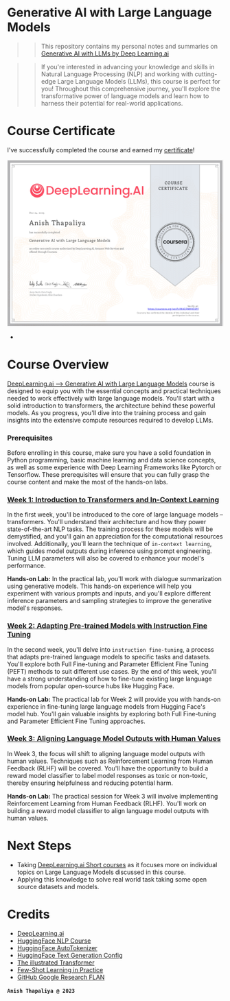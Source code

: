# Generative AI with Large Language Models
>>  This repository contains my personal notes and summaries on [Generative AI with LLMs by Deep Learning.ai](https://www.coursera.org/learn/generative-ai-with-llms)

>> If you're interested in advancing your knowledge and skills in Natural Language Processing (NLP) and working with cutting-edge Large Language Models (LLMs), this course is perfect for you! Throughout this comprehensive journey, you'll explore the transformative power of language models and learn how to harness their potential for real-world applications. 

# Course Certificate
I've successfully completed the course and earned my [certificate](https://coursera.org/share/53871f257db305ee64a7e3bbdade5577)!

<img src="./Certificate/llm_certificate.png" width="700">

-

# Course Overview

[DeepLearning.ai --> Generative AI with Large Language Models](https://www.coursera.org/learn/generative-ai-with-llms) course is designed to equip you with the essential concepts and practical techniques needed to work effectively with large language models. You'll start with a solid introduction to transformers, the architecture behind these powerful models. As you progress, you'll dive into the training process and gain insights into the extensive compute resources required to develop LLMs.
 
 ### Prerequisites

Before enrolling in this course, make sure you have a solid foundation in Python programming, basic machine learning and data science concepts, as well as some experience with Deep Learning Frameworks like Pytorch or Tensorflow. These prerequisites will ensure that you can fully grasp the course content and make the most of the hands-on labs.

### [Week 1: Introduction to Transformers and In-Context Learning](./week1/README.md)

In the first week, you'll be introduced to the core of large language models – transformers. You'll understand their architecture and how they power state-of-the-art NLP tasks. The training process for these models will be demystified, and you'll gain an appreciation for the computational resources involved. Additionally, you'll learn the technique of `in-context learning`, which guides model outputs during inference using prompt engineering. Tuning LLM parameters will also be covered to enhance your model's performance.

**Hands-on Lab:** In the practical lab, you'll work with dialogue summarization using generative models. This hands-on experience will help you experiment with various prompts and inputs, and you'll explore different inference parameters and sampling strategies to improve the generative model's responses.


### [Week 2: Adapting Pre-trained Models with Instruction Fine Tuning](./week2/README.md)

In the second week, you'll delve into `instruction fine-tuning`, a process that adapts pre-trained language models to specific tasks and datasets. You'll explore both Full Fine-tuning and Parameter Efficient Fine Tuning (PEFT) methods to suit different use cases. By the end of this week, you'll have a strong understanding of how to fine-tune existing large language models from popular open-source hubs like Hugging Face.

**Hands-on Lab:** The practical lab for Week 2 will provide you with hands-on experience in fine-tuning large language models from Hugging Face's model hub. You'll gain valuable insights by exploring both Full Fine-tuning and Parameter Efficient Fine Tuning approaches.

### [Week 3: Aligning Language Model Outputs with Human Values](./week3/README.md)
In Week 3, the focus will shift to aligning language model outputs with human values. Techniques such as Reinforcement Learning from Human Feedback (RLHF) will be covered. You'll have the opportunity to build a reward model classifier to label model responses as toxic or non-toxic, thereby ensuring helpfulness and reducing potential harm.

**Hands-on Lab:** The practical session for Week 3 will involve implementing Reinforcement Learning from Human Feedback (RLHF). You'll work on building a reward model classifier to align language model outputs with human values.


# Next Steps
- Taking [DeepLearning.ai Short courses](https://www.deeplearning.ai/short-courses/) as it focuses more on individual topics on Large Language Models discussed in this course. 
- Applying this knowledge to solve real world task taking some open source datasets and models.


# Credits
- [DeepLearning.ai](https://www.coursera.org/learn/generative-ai-with-llms?utm_source=gg&utm_medium=sem&utm_campaign=B2C_APAC_Branded_FTCOF_Coursera_Plus_Arte_PMax_Set_2&utm_content=Degree&campaignid=20869024243&adgroupid=&device=c&keyword=&matchtype=&network=x&devicemodel=&adpostion=&creativeid=&hide_mobile_promo&gclid=CjwKCAiAyp-sBhBSEiwAWWzTni_1rbR-Ak7dk-IF3cES2Q8JHH95AkjtDWNbQHCrwL-3F4-LLi71oRoCbwEQAvD_BwE)
- [HuggingFace NLP Course](https://huggingface.co/learn/nlp-course/chapter1/2?fw=pt)
- [HuggingFace AutoTokenizer](https://huggingface.co/docs/transformers/v4.28.1/en/model_doc/auto#transformers.AutoTokenizer)
- [HuggingFace Text Generation Config](https://huggingface.co/docs/transformers/v4.29.1/en/main_classes/text_generation#transformers.GenerationConfig)
- [The illustrated Transformer](https://jalammar.github.io/illustrated-transformer/)
- [Few-Shot Learning in Practice](https://huggingface.co/blog/few-shot-learning-gpt-neo-and-inference-api)
- [GitHub Google Research FLAN](https://github.com/google-research/FLAN/tree/main/flan/v2)

**`Anish Thapaliya @ 2023`**

